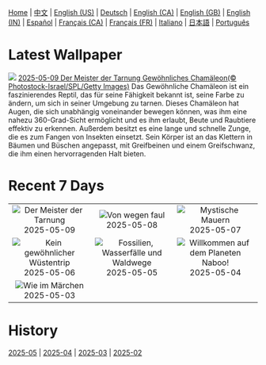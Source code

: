 [Home](../README.md) | [中文](zh-CN.md) | [English (US)](en-US.md) | [Deutsch](de-DE.md) | [English (CA)](en-CA.md) | [English (GB)](en-GB.md) | [English (IN)](en-IN.md) | [Español](es-ES.md) | [Français (CA)](fr-CA.md) | [Français (FR)](fr-FR.md) | [Italiano](it-IT.md) | [日本語](ja-JP.md) | [Português](pt-BR.md)

# Latest Wallpaper
![](https://www.bing.com/th?id=OHR.CuteChameleon_DE-DE1145473262_UHD.jpg)
[2025-05-09 Der Meister der Tarnung Gewöhnliches Chamäleon(© Photostock-Israel/SPL/Getty Images)](https://www.bing.com/th?id=OHR.CuteChameleon_DE-DE1145473262_UHD.jpg)
Das Gewöhnliche Chamäleon ist ein faszinierendes Reptil, das für seine Fähigkeit bekannt ist, seine Farbe zu ändern, um sich in seiner Umgebung zu tarnen. Dieses Chamäleon hat Augen, die sich unabhängig voneinander bewegen können, was ihm eine nahezu 360-Grad-Sicht ermöglicht und es ihm erlaubt, Beute und Raubtiere effektiv zu erkennen. Außerdem besitzt es eine lange und schnelle Zunge, die es zum Fangen von Insekten einsetzt. Sein Körper ist an das Klettern in Bäumen und Büschen angepasst, mit Greifbeinen und einem Greifschwanz, die ihm einen hervorragenden Halt bieten.

# Recent 7 Days
|  |  |  |
|:---:|:---:|:---:|
| ![](https://www.bing.com/th?id=OHR.CuteChameleon_DE-DE1145473262_400x240.jpg "Der Meister der Tarnung") 2025-05-09 | ![](https://www.bing.com/th?id=OHR.RhyoliteDonkeys_DE-DE0880172671_400x240.jpg "Von wegen faul") 2025-05-08 | ![](https://www.bing.com/th?id=OHR.DunluceIreland_DE-DE2678397911_400x240.jpg "Mystische Mauern") 2025-05-07 |
| ![](https://www.bing.com/th?id=OHR.FlyoverNamibia_DE-DE0196935378_400x240.jpg "Kein gewöhnlicher Wüstentrip") 2025-05-06 | ![](https://www.bing.com/th?id=OHR.YohoNP_DE-DE0247251687_400x240.jpg "Fossilien, Wasserfälle und Waldwege") 2025-05-05 | ![](https://www.bing.com/th?id=OHR.SevilleNaboo_DE-DE9420581107_400x240.jpg "Willkommen auf dem Planeten Naboo!") 2025-05-04 |
| ![](https://www.bing.com/th?id=OHR.SchlossMoritzburg_DE-DE9218601077_400x240.jpg "Wie im Märchen") 2025-05-03 |  |  |

# History
[2025-05](../archives/wallpaper/de-DE/w_2025_05.md) | [2025-04](../archives/wallpaper/de-DE/w_2025_04.md) | [2025-03](../archives/wallpaper/de-DE/w_2025_03.md) | [2025-02](../archives/wallpaper/de-DE/w_2025_02.md)
